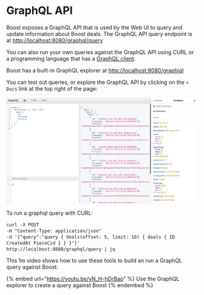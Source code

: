 # GraphQL API

Boost exposes a GraphQL API that is used by the Web UI to query and update information about Boost deals. The GraphQL API query endpoint is at [http://localhost:8080/graphql/query](http://localhost:8080/graphql/query)

You can also run your own queries against the GraphQL API using CURL or a programming language that has a [GraphQL client](https://graphql.org/code/).

Boost has a built-in GraphQL explorer at [http://localhost:8080/graphiql](http://localhost:8080/graphiql)

You can test out queries, or explore the GraphQL API by clicking on the `< Docs` link at the top right of the page:

![](<.gitbook/assets/Screen Shot 2022-04-21 at 10.06.16 AM.png>)

To run a graphql query with CURL:

```
curl -X POST
-H "Content-Type: application/json"
-d '{"query":"query { deals(offset: 5, limit: 10) { deals { ID CreatedAt PieceCid } } }"}'
http://localhost:8080/graphql/query | jq
```

This 1m video shows how to use these tools to build an run a GraphQL query against Boost:

{% embed url="https://youtu.be/yN_H-hDrBao" %}
Use the GraphQL explorer to create a query against Boost
{% endembed %}
